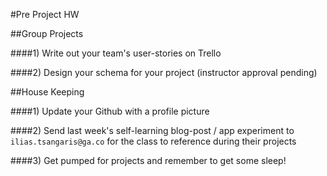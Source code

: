 #Pre Project HW

##Group Projects

####1) Write out your team's user-stories on Trello

####2) Design your schema for your project (instructor approval pending)

##House Keeping

####1) Update your Github with a profile picture

####2) Send last week's self-learning blog-post / app experiment to `ilias.tsangaris@ga.co` for the class to reference during their projects

####3) Get pumped for projects and remember to get some sleep!

   
